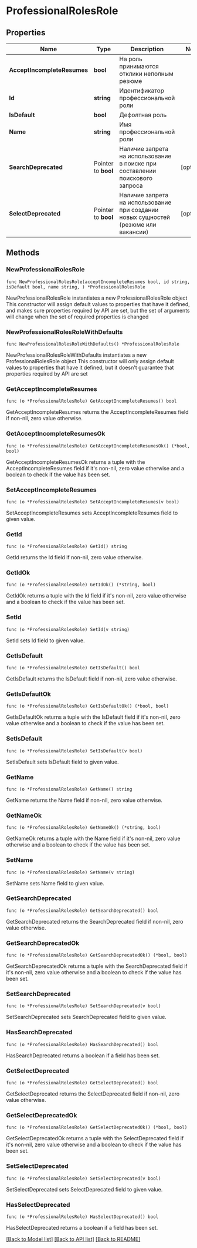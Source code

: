 # ProfessionalRolesRole

## Properties

Name | Type | Description | Notes
------------ | ------------- | ------------- | -------------
**AcceptIncompleteResumes** | **bool** | На роль принимаются отклики неполным резюме | 
**Id** | **string** | Идентификатор профессиональной роли | 
**IsDefault** | **bool** | Дефолтная роль | 
**Name** | **string** | Имя профессиональной роли | 
**SearchDeprecated** | Pointer to **bool** | Наличие запрета на использование в поиске при составлении поискового запроса | [optional] 
**SelectDeprecated** | Pointer to **bool** | Наличие запрета на использование при создании новых сущностей (резюме или вакансии) | [optional] 

## Methods

### NewProfessionalRolesRole

`func NewProfessionalRolesRole(acceptIncompleteResumes bool, id string, isDefault bool, name string, ) *ProfessionalRolesRole`

NewProfessionalRolesRole instantiates a new ProfessionalRolesRole object
This constructor will assign default values to properties that have it defined,
and makes sure properties required by API are set, but the set of arguments
will change when the set of required properties is changed

### NewProfessionalRolesRoleWithDefaults

`func NewProfessionalRolesRoleWithDefaults() *ProfessionalRolesRole`

NewProfessionalRolesRoleWithDefaults instantiates a new ProfessionalRolesRole object
This constructor will only assign default values to properties that have it defined,
but it doesn't guarantee that properties required by API are set

### GetAcceptIncompleteResumes

`func (o *ProfessionalRolesRole) GetAcceptIncompleteResumes() bool`

GetAcceptIncompleteResumes returns the AcceptIncompleteResumes field if non-nil, zero value otherwise.

### GetAcceptIncompleteResumesOk

`func (o *ProfessionalRolesRole) GetAcceptIncompleteResumesOk() (*bool, bool)`

GetAcceptIncompleteResumesOk returns a tuple with the AcceptIncompleteResumes field if it's non-nil, zero value otherwise
and a boolean to check if the value has been set.

### SetAcceptIncompleteResumes

`func (o *ProfessionalRolesRole) SetAcceptIncompleteResumes(v bool)`

SetAcceptIncompleteResumes sets AcceptIncompleteResumes field to given value.


### GetId

`func (o *ProfessionalRolesRole) GetId() string`

GetId returns the Id field if non-nil, zero value otherwise.

### GetIdOk

`func (o *ProfessionalRolesRole) GetIdOk() (*string, bool)`

GetIdOk returns a tuple with the Id field if it's non-nil, zero value otherwise
and a boolean to check if the value has been set.

### SetId

`func (o *ProfessionalRolesRole) SetId(v string)`

SetId sets Id field to given value.


### GetIsDefault

`func (o *ProfessionalRolesRole) GetIsDefault() bool`

GetIsDefault returns the IsDefault field if non-nil, zero value otherwise.

### GetIsDefaultOk

`func (o *ProfessionalRolesRole) GetIsDefaultOk() (*bool, bool)`

GetIsDefaultOk returns a tuple with the IsDefault field if it's non-nil, zero value otherwise
and a boolean to check if the value has been set.

### SetIsDefault

`func (o *ProfessionalRolesRole) SetIsDefault(v bool)`

SetIsDefault sets IsDefault field to given value.


### GetName

`func (o *ProfessionalRolesRole) GetName() string`

GetName returns the Name field if non-nil, zero value otherwise.

### GetNameOk

`func (o *ProfessionalRolesRole) GetNameOk() (*string, bool)`

GetNameOk returns a tuple with the Name field if it's non-nil, zero value otherwise
and a boolean to check if the value has been set.

### SetName

`func (o *ProfessionalRolesRole) SetName(v string)`

SetName sets Name field to given value.


### GetSearchDeprecated

`func (o *ProfessionalRolesRole) GetSearchDeprecated() bool`

GetSearchDeprecated returns the SearchDeprecated field if non-nil, zero value otherwise.

### GetSearchDeprecatedOk

`func (o *ProfessionalRolesRole) GetSearchDeprecatedOk() (*bool, bool)`

GetSearchDeprecatedOk returns a tuple with the SearchDeprecated field if it's non-nil, zero value otherwise
and a boolean to check if the value has been set.

### SetSearchDeprecated

`func (o *ProfessionalRolesRole) SetSearchDeprecated(v bool)`

SetSearchDeprecated sets SearchDeprecated field to given value.

### HasSearchDeprecated

`func (o *ProfessionalRolesRole) HasSearchDeprecated() bool`

HasSearchDeprecated returns a boolean if a field has been set.

### GetSelectDeprecated

`func (o *ProfessionalRolesRole) GetSelectDeprecated() bool`

GetSelectDeprecated returns the SelectDeprecated field if non-nil, zero value otherwise.

### GetSelectDeprecatedOk

`func (o *ProfessionalRolesRole) GetSelectDeprecatedOk() (*bool, bool)`

GetSelectDeprecatedOk returns a tuple with the SelectDeprecated field if it's non-nil, zero value otherwise
and a boolean to check if the value has been set.

### SetSelectDeprecated

`func (o *ProfessionalRolesRole) SetSelectDeprecated(v bool)`

SetSelectDeprecated sets SelectDeprecated field to given value.

### HasSelectDeprecated

`func (o *ProfessionalRolesRole) HasSelectDeprecated() bool`

HasSelectDeprecated returns a boolean if a field has been set.


[[Back to Model list]](../README.md#documentation-for-models) [[Back to API list]](../README.md#documentation-for-api-endpoints) [[Back to README]](../README.md)


